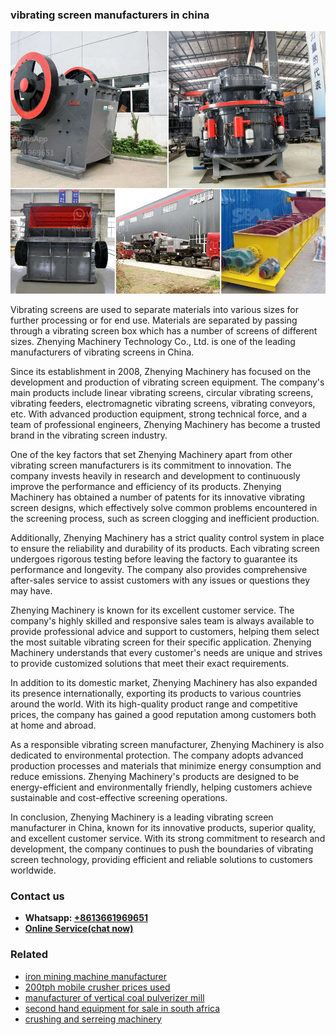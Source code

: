 <h3>vibrating screen manufacturers in china</h3><img src='1708309052.jpg' alt=''><p>Vibrating screens are used to separate materials into various sizes for further processing or for end use. Materials are separated by passing through a vibrating screen box which has a number of screens of different sizes. Zhenying Machinery Technology Co., Ltd. is one of the leading manufacturers of vibrating screens in China.</p><p>Since its establishment in 2008, Zhenying Machinery has focused on the development and production of vibrating screen equipment. The company's main products include linear vibrating screens, circular vibrating screens, vibrating feeders, electromagnetic vibrating screens, vibrating conveyors, etc. With advanced production equipment, strong technical force, and a team of professional engineers, Zhenying Machinery has become a trusted brand in the vibrating screen industry.</p><p>One of the key factors that set Zhenying Machinery apart from other vibrating screen manufacturers is its commitment to innovation. The company invests heavily in research and development to continuously improve the performance and efficiency of its products. Zhenying Machinery has obtained a number of patents for its innovative vibrating screen designs, which effectively solve common problems encountered in the screening process, such as screen clogging and inefficient production.</p><p>Additionally, Zhenying Machinery has a strict quality control system in place to ensure the reliability and durability of its products. Each vibrating screen undergoes rigorous testing before leaving the factory to guarantee its performance and longevity. The company also provides comprehensive after-sales service to assist customers with any issues or questions they may have.</p><p>Zhenying Machinery is known for its excellent customer service. The company's highly skilled and responsive sales team is always available to provide professional advice and support to customers, helping them select the most suitable vibrating screen for their specific application. Zhenying Machinery understands that every customer's needs are unique and strives to provide customized solutions that meet their exact requirements.</p><p>In addition to its domestic market, Zhenying Machinery has also expanded its presence internationally, exporting its products to various countries around the world. With its high-quality product range and competitive prices, the company has gained a good reputation among customers both at home and abroad.</p><p>As a responsible vibrating screen manufacturer, Zhenying Machinery is also dedicated to environmental protection. The company adopts advanced production processes and materials that minimize energy consumption and reduce emissions. Zhenying Machinery's products are designed to be energy-efficient and environmentally friendly, helping customers achieve sustainable and cost-effective screening operations.</p><p>In conclusion, Zhenying Machinery is a leading vibrating screen manufacturer in China, known for its innovative products, superior quality, and excellent customer service. With its strong commitment to research and development, the company continues to push the boundaries of vibrating screen technology, providing efficient and reliable solutions to customers worldwide.</p><h3>Contact us</h3><ul><li><strong>Whatsapp:&nbsp;<a href="https://wa.me/8613661969651">+8613661969651</a></strong></li><li><a href="https://swt.shibang-china.com/?git&amp;zhl&amp;vibrating screen manufacturers in china"><strong>Online Service(chat now)</strong></a></li></ul><h3>Related</h3><ul><li><a href='iron mining machine manufacturer.md'>iron mining machine manufacturer</a></li><li><a href='200tph mobile crusher prices used.md'>200tph mobile crusher prices used</a></li><li><a href='manufacturer of vertical coal pulverizer mill.md'>manufacturer of vertical coal pulverizer mill</a></li><li><a href='second hand equipment for sale in south africa.md'>second hand equipment for sale in south africa</a></li><li><a href='crushing and serreing machinery.md'>crushing and serreing machinery</a></li></ul>